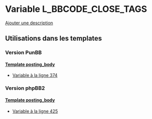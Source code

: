 # Variable L_BBCODE_CLOSE_TAGS
[Ajouter une description](https://fa-tvars.appspot.com/var/L_BBCODE_CLOSE_TAGS)

## Utilisations dans les templates

### Version PunBB

#### [Template posting_body](punbb/posting_body.md#readme)
* [Variable &agrave; la ligne 374](../punbb/posting_body.tpl#L374)

### Version phpBB2

#### [Template posting_body](subsilver/posting_body.md#readme)
* [Variable &agrave; la ligne 425](../subsilver/posting_body.tpl#L425)